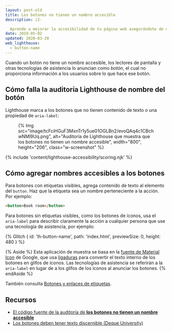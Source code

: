 ```yaml
---
layout: post-old
title: Los botones no tienen un nombre accesible
description: |2-

  Aprende a mejorar la accesibilidad de tu página web asegurándote de que todos los botones tienen nombres a los que pueden acceder los usuarios de tecnología de asistencia.
date: 2019-05-02
updated: 2020-03-20
web_lighthouse:
  - button-name
---
```


Cuando un botón no tiene un nombre accesible, los lectores de pantalla y otras tecnologías de asistencia lo anuncian como *botón*, el cual no proporciona información a los usuarios sobre lo que hace ese botón.

## Cómo falla la auditoría Lighthouse de nombre del botón

Lighthouse marca a los botones que no tienen contenido de texto o una propiedad de `aria-label`:

<figure class="w-figure">{% Img src="image/tcFciHGuF3MxnTr1y5ue01OGLBn2/evoQAq4c1CBchwNMl9Uq.png", alt="Auditoría de Lighthouse que muestra que los botones no tienen un nombre accesible", width="800", height="206", class="w-screenshot" %}</figure>

{% include 'content/lighthouse-accessibility/scoring.njk' %}

## Cómo agregar nombres accesibles a los botones

Para botones con etiquetas visibles, agrega contenido de texto al elemento del `button`. Haz que la etiqueta sea un nombre perteneciente a la acción. Por ejemplo:

```html
<button>Book room</button>
```

Para botones sin etiquetas visibles, como los botones de íconos, usa el `aria-label` para describir claramente la acción a cualquier persona que use una tecnología de asistencia, por ejemplo:

{% Glitch { id: 'lh-button-name', path: 'index.html', previewSize: 0, height: 480 } %}

{% Aside %} Esta aplicación de muestra se basa en la [fuente de Material Icon](https://google.github.io/material-design-icons/) de Google, que usa [ligaduras](https://alistapart.com/article/the-era-of-symbol-fonts/) para convertir el texto interno de los botones en glifos de íconos. Las tecnologías de asistencia se referirán a la `aria-label` en lugar de a los glifos de los iconos al anunciar los botones. {% endAside %}

También consulta [Botones y enlaces de etiquetas](/labels-and-text-alternatives#label-buttons-and-links).

## Recursos

- [El código fuente de la auditoría de **los botones no tienen un nombre accesible**](https://github.com/GoogleChrome/lighthouse/blob/master/lighthouse-core/audits/accessibility/button-name.js)
- [Los botones deben tener texto discernible (Deque University)](https://dequeuniversity.com/rules/axe/3.3/button-name)
